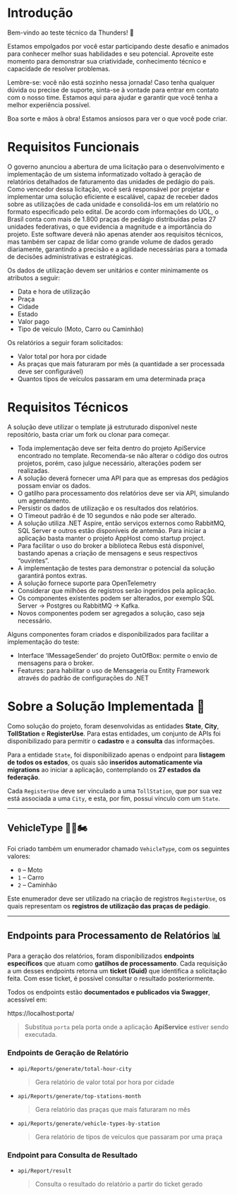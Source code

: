 ﻿# Introdução  

Bem-vindo ao teste técnico da Thunders! 🚀 

Estamos empolgados por você estar participando deste desafio e animados para conhecer melhor suas habilidades e seu potencial. Aproveite este momento para demonstrar sua criatividade, conhecimento técnico e capacidade de resolver problemas. 

Lembre-se: você não está sozinho nessa jornada! Caso tenha qualquer dúvida ou precise de suporte, sinta-se à vontade para entrar em contato com o nosso time. Estamos aqui para ajudar e garantir que você tenha a melhor experiência possível. 

Boa sorte e mãos à obra! Estamos ansiosos para ver o que você pode criar. 

# Requisitos Funcionais 

O governo anunciou a abertura de uma licitação para o desenvolvimento e implementação de um sistema informatizado voltado à geração de relatórios detalhados de faturamento das unidades de pedágio do país. Como vencedor dessa licitação, você será responsável por projetar e implementar uma solução eficiente e escalável, 
capaz de receber dados sobre as utilizações de cada unidade e consolidá-los em um relatório no formato especificado pelo edital. De acordo com informações do UOL, o Brasil conta com mais de 1.800 praças de pedágio distribuídas pelas 27 unidades federativas, o que evidencia a magnitude e a importância do projeto. Este software deverá não apenas atender aos requisitos técnicos, 
mas também ser capaz de lidar como grande volume de dados gerado diariamente, garantindo a precisão e a agilidade necessárias para a tomada de decisões administrativas e estratégicas. 

Os dados de utilização devem ser unitários e conter minimamente os atributos a seguir: 

- Data e hora de utilização 
- Praça 
- Cidade 
- Estado 
- Valor pago 
- Tipo de veículo (Moto, Carro ou Caminhão) 

 

Os relatórios a seguir foram solicitados: 

- Valor total por hora por cidade 
- As praças que mais faturaram por mês (a quantidade a ser processada deve ser configurável) 
- Quantos tipos de veículos passaram em uma determinada praça 


# Requisitos Técnicos 

 
A solução deve utilizar o template já estruturado disponível neste repositório, basta criar um fork ou clonar para começar.

- Toda implementação deve ser feita dentro do projeto ApiService encontrado no template. Recomenda-se não alterar o código dos outros projetos, porém, caso julgue necessário, alterações podem ser realizadas. 
- A solução deverá fornecer uma API para que as empresas dos pedágios possam enviar os dados.  
- O gatilho para processamento dos relatórios deve ser via API, simulando um agendamento. 
- Persistir os dados de utilização e os resultados dos relatórios. 
- O Timeout padrão é de 10 segundos e não pode ser alterado. 
- A solução utiliza .NET Aspire, então serviços externos como RabbitMQ, SQL Server e outros estão disponíveis de antemão. Para iniciar a aplicação basta manter o projeto AppHost como startup project. 
- Para facilitar o uso do broker a biblioteca Rebus está disponível, bastando apenas a criação de mensagens e seus respectivos “ouvintes”. 
- A implementação de testes para demonstrar o potencial da solução garantirá pontos extras. 
- A solução fornece suporte para OpenTelemetry 
- Considerar que milhões de registros serão ingeridos pela aplicação. 
- Os componentes existentes podem ser alterados, por exemplo SQL Server -> Postgres ou RabbitMQ -> Kafka. 
- Novos componentes podem ser agregados a solução, caso seja necessário.

 

Alguns componentes foram criados e disponibilizados para facilitar a implementação do teste: 

- Interface ‘IMessageSender’ do projeto OutOfBox: permite o envio de mensagens para o broker. 
- Features: para habilitar o uso de Mensageria ou Entity Framework através do padrão de configurações do .NET

# Sobre a Solução Implementada 🚧

Como solução do projeto, foram desenvolvidas as entidades **State**, **City**, **TollStation** e **RegisterUse**. Para estas entidades, um conjunto de APIs foi disponibilizado para permitir o **cadastro** e a **consulta** das informações.

Para a entidade `State`, foi disponibilizado apenas o endpoint para **listagem de todos os estados**, os quais são **inseridos automaticamente via migrations** ao iniciar a aplicação, contemplando os **27 estados da federação**.

Cada `RegisterUse` deve ser vinculado a uma `TollStation`, que por sua vez está associada a uma `City`, e esta, por fim, possui vínculo com um `State`.

---

## VehicleType 🚗🚛🏍️

Foi criado também um enumerador chamado `VehicleType`, com os seguintes valores:

- `0` – Moto
- `1` – Carro
- `2` – Caminhão

Este enumerador deve ser utilizado na criação de registros `RegisterUse`, os quais representam os **registros de utilização das praças de pedágio**.

---

## Endpoints para Processamento de Relatórios 📊

Para a geração dos relatórios, foram disponibilizados **endpoints específicos** que atuam como **gatilhos de processamento**. Cada requisição a um desses endpoints retorna um **ticket (Guid)** que identifica a solicitação feita. Com esse ticket, é possível consultar o resultado posteriormente.

Todos os endpoints estão **documentados e publicados via Swagger**, acessível em:

https://localhost:porta/

> Substitua `porta` pela porta onde a aplicação **ApiService** estiver sendo executada.

### Endpoints de Geração de Relatório

- `api/Reports/generate/total-hour-city`  
  > Gera relatório de valor total por hora por cidade

- `api/Reports/generate/top-stations-month`  
  > Gera relatório das praças que mais faturaram no mês

- `api/Reports/generate/vehicle-types-by-station`  
  > Gera relatório de tipos de veículos que passaram por uma praça

### Endpoint para Consulta de Resultado

- `api/Report/result`  
  > Consulta o resultado do relatório a partir do ticket gerado

